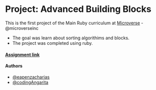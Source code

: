 # Project: Advanced Building Blocks 

This is the first project of the Main Ruby curriculum at [Microverse](https://www.microverse.org/) - @microverseinc
* The goal was learn about sorting algorithims and blocks.
* The project was completed using ruby.

#### [Assignment link](https://www.theodinproject.com/courses/ruby-programming/lessons/advanced-building-blocks)  

#### Authors

* [@eapenzacharias](httpshttps://github.com/eapenzachariasgithub.com/lilleonz)
* [@codingAngarita](https://github.com/codingAngarita)
